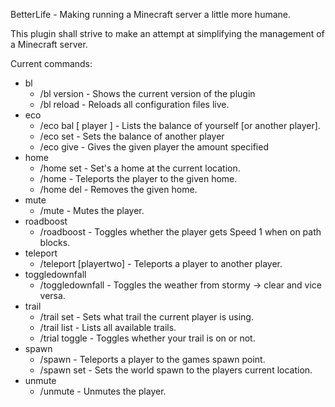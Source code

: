 BetterLife - Making running a Minecraft server a little more humane.

This plugin shall strive to make an attempt at simplifying the management of a Minecraft server.

Current commands:
- bl
  - /bl version - Shows the current version of the plugin
  - /bl reload - Reloads all configuration files live.
- eco
  - /eco bal [ player ] - Lists the balance of yourself [or another player].
  - /eco set <player> - Sets the balance of another player
  - /eco give <player> <amount> - Gives the given player the amount specified 
- home
  - /home set - Set's a home at the current location.
  - /home <home> - Teleports the player to the given home.
  - /home del <home> - Removes the given home.
- mute
  - /mute <player> - Mutes the player.
- roadboost
  - /roadboost - Toggles whether the player gets Speed 1 when on path blocks.
- teleport
  - /teleport <playerone> [playertwo] - Teleports a player to another player.
- toggledownfall
  - /toggledownfall - Toggles the weather from stormy -> clear and vice versa.
- trail
  - /trail set <trail> - Sets what trail the current player is using.
  - /trail list - Lists all available trails.
  - /trial toggle - Toggles whether your trail is on or not.
- spawn
  - /spawn - Teleports a player to the games spawn point.
  - /spawn set - Sets the world spawn to the players current location.
- unmute
  - /unmute <player> - Unmutes the player.